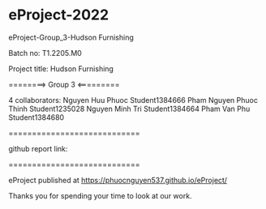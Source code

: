 # eProject-2022
eProject-Group_3-Hudson Furnishing 

Batch no: T1.2205.M0

Project title: Hudson Furnishing 

========> Group 3 <=========

4 collaborators:
     Nguyen Huu Phuoc              Student1384666
     Pham Nguyen Phuoc Thinh       Student1235028
     Nguyen Minh Tri               Student1384664
     Pham Van Phu                  Student1384680

============================

github report link: 

============================

eProject published at https://phuocnguyen537.github.io/eProject/


Thanks you for spending your time to look at our work.

